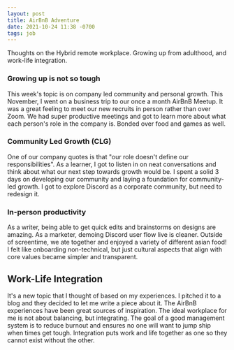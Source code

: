 ```yaml
---
layout: post
title: AirBnB Adventure
date: 2021-10-24 11:38 -0700
tags: job
---
```

Thoughts on the Hybrid remote workplace. Growing up from adulthood, and work-life integration.

### Growing up is not so tough

This week's topic is on company led community and personal growth. This November, I went on a business trip to our once a month AirBnB Meetup.
It was a great feeling to meet our new recruits in person rather than over Zoom. We had super productive meetings and got to learn more about what each person's role in the company is. Bonded over food and games as well.

### Community Led Growth (CLG)

One of our company quotes is that "our role doesn't define our responsibilities". As a learner, I got to listen in on neat conversations and think about what our next step towards growth would be. I spent a solid 3 days on developing our community and laying a foundation for community-led growth. I got to explore Discord as a corporate community, but need to redesign it.

### In-person productivity

As a writer, being able to get quick edits and brainstorms on designs are amazing.
As a marketer, demoing Discord user flow live is cleaner. Outside of screentime, we ate together and enjoyed a variety of different asian food! I felt like onboarding non-technical, but just cultural aspects that align with core values became simpler and transparent.

## Work-Life Integration

It's a new topic that I thought of based on my experiences. I pitched it to a blog and they decided to let me write a piece about it. The AirBnB experiences have been great sources of inspiration. The ideal workplace for me is not about balancing, but integrating. The goal of a good management system is to reduce burnout and ensures no one will want to jump ship when times get tough. Integration puts work and life together as one so they cannot exist without the other.